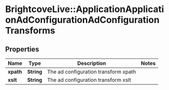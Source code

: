 # BrightcoveLive::ApplicationApplicationAdConfigurationAdConfigurationTransforms

## Properties
Name | Type | Description | Notes
------------ | ------------- | ------------- | -------------
**xpath** | **String** | The ad configuration transform xpath | 
**xslt** | **String** | The ad configuration transform xslt | 


